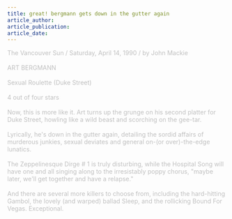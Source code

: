 ```yaml
---
title: great! bergmann gets down in the gutter again
article_author: 
article_publication: 
article_date: 
---
```

<span style="color: #c0c0c0">The Vancouver Sun / Saturday, April 14, 1990 / by John Mackie<br /><br />ART BERGMANN <br /><br />Sexual Roulette (Duke Street)<br /><br />4 out of four stars<br /><br />Now, this is more like it. Art turns up the grunge on his second platter for Duke Street, howling like a wild beast and scorching on the gee-tar.<br /><br />Lyrically, he's down in the gutter again, detailing the sordid affairs of murderous junkies, sexual deviates and general on-(or over)-the-edge lunatics.<br /><br />The Zeppelinesque Dirge # 1 is truly disturbing, while the Hospital Song will have one and all singing along to the irresistably poppy chorus, &quot;maybe later, we'll get together and have a relapse.&quot;<br /><br />And there are several more killers to choose from, including the hard-hitting Gambol, the lovely (and warped) ballad Sleep, and the rollicking Bound For Vegas. Exceptional.<br /></span>
